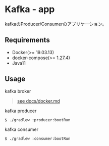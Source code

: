 # Kafka - app

kafkaのProducer/Consumerのアプリケーション。

## Requirements

- Docker(>= 19.03.13)
- docker-compose(>= 1.27.4)
- Java11

## Usage

kafka broker

> [see docs/docker.md](docs/docker.md)

kafka producer

```sh
$ ./gradlew :producer:bootRun
```

kafka consumer

```sh
$ ./gradlew :consumer:bootRun
```
